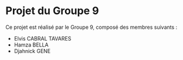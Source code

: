 # Projet du Groupe 9

Ce projet est réalisé par le Groupe 9, composé des membres suivants :

- Elvis CABRAL TAVARES
- Hamza BELLA
- Djahnick GENE
